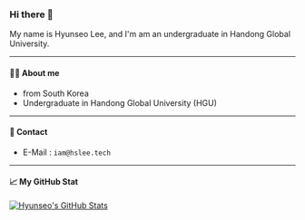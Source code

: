 ### Hi there 👋
My name is Hyunseo Lee, and I'm am an undergraduate in Handong Global University.

---

#### 🙋‍♂️ About me
* from South Korea
* Undergraduate in Handong Global University (HGU)

---

#### 💬 Contact
* E-Mail : ```iam@hslee.tech```

---

#### 📈 My GitHub Stat
[![Hyunseo's GitHub Stats](https://github-readme-stats.vercel.app/api?username=hslee1024&count_private=true&show_icons=true)](https://github.com/anuraghazra/github-readme-stats)
